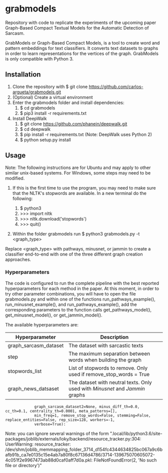 # grabmodels
Repository with code to replicate the experiments of the upcoming paper Graph-Based Compact Textual Models for the Automatic Detection of Sarcasm.

GrabModels or Graph-Based Compact Models, is a tool to create word and pattern embeddings for text classifiers. It converts text datasets to graphs in order to learn representations for the vertices of the graph. GrabModels is only compatible with Python 3.

## Installation

1. Clone the repository with $ git clone https://github.com/carlos-argueta/grabmodels.git
1. (Optional) Create a virtual environment
1. Enter the grabmodels folder and install dependencies: 
      1. $ cd grabmodels
      1. $ pip3 install -r requirements.txt
1. Install DeepWalk
     1. $ git clone https://github.com/phanein/deepwalk.git
     1. $ cd deepwalk
     1. $ pip install -r requirements.txt (Note: DeepWalk uses Python 2)
     1. $ python setup.py install

## Usage

Note: The following instructions are for Ubuntu and may apply to other similar unix-based systems. For Windows, some steps may need to be modified.

1. If this is the first time to use the program, you may need to make sure that the NLTK's stopwords are available. In a new terminal do the following:
     1. $ python3
     1. &gt;&gt;&gt; import nltk
     1. &gt;&gt;&gt; nltk.download('stopwords')
     1. &gt;&gt;&gt; quit()
     

2. Within the folder grabmodels run $ python3 grabmodels.py -t <graph_type>


Replace <graph_type> with pathways, minusnet, or jammin to create a classifier end-to-end with one of the three different graph creation approaches.

### Hyperparameters

The code is configured to run the complete pipeline with the best reported hyperparameters for each method in the paper. At this moment, in order to try other parameter combinations, you will have to open the file grabmodels.py and within one of the functions run_pathways_example(), run_minusnet_example(), and run_pathways_example(), add the corresponding parameters to the function calls get_pathways_model(), get_minusnet_model(), or get_jammin_model().

The available hyperparameters are:

Hyperparameter | Description
------------ | -------------
graph_sarcasm_dataset | The dataset with sarcastic texts
step | The maximum separation between words when building the graph
stopwords_list | List of stopwords to remove. Only used if remove_stop_words = True
graph_news_datsaset | The dataset with neutral texts. Only used with *Minusnet* and *Jammin* graphs


                 graph_sarcasm_dataset2=None, minus_diff_th=0.0, cc_th=0.1, centrality_th=0.0001, meta_patterns=[],
                 min_freq=1, remove_stop_words=False, stemming=False, replace_entities=False, rep_size=128, workers=-1,
                 verbose=True):




Note: you can ignore several warnings of the form ".local/lib/python3.6/site-packages/joblib/externals/loky/backend/resource_tracker.py:304: UserWarning: resource_tracker: /dev/shm/joblib_memmapping_folder_3714_d154fc4344634825bc067a9c6bafb91b_ca7e0135c15e4ab7a80f8c67136d4786/3714-139675070605072-4c051f2e9967473ab88d0caf0aff7d0a.pkl: FileNotFoundError(2, 'No such file or directory')" 
